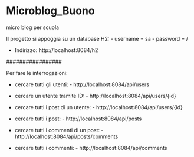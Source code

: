 # Microblog_Buono
 micro blog per scuola
 
 Il progetto si appoggia su un database H2:
                                               - username = sa
                                               - password = /
                                               
 - Indirizzo: http://localhost:8084/h2

 #################
 
 Per fare le interrogazioni:
 
   - cercare tutti gli utenti:
                         - http://localhost:8084/api/users
   - cercare un utente tramite ID:
                         - http://localhost:8084/api/users/{id}
   - cercare tutti i post di un utente:
                         - http://localhost:8084/api/users/{id}
    
   - cercare tutti i post:
                         - http://localhost:8084/api/posts
     
   - cercare tutti i commenti di un post:
                         - http://localhost:8084/api/posts/comments
                         
   - cercare tutti i commenti:
                         - http://localhost:8084/api/comments
